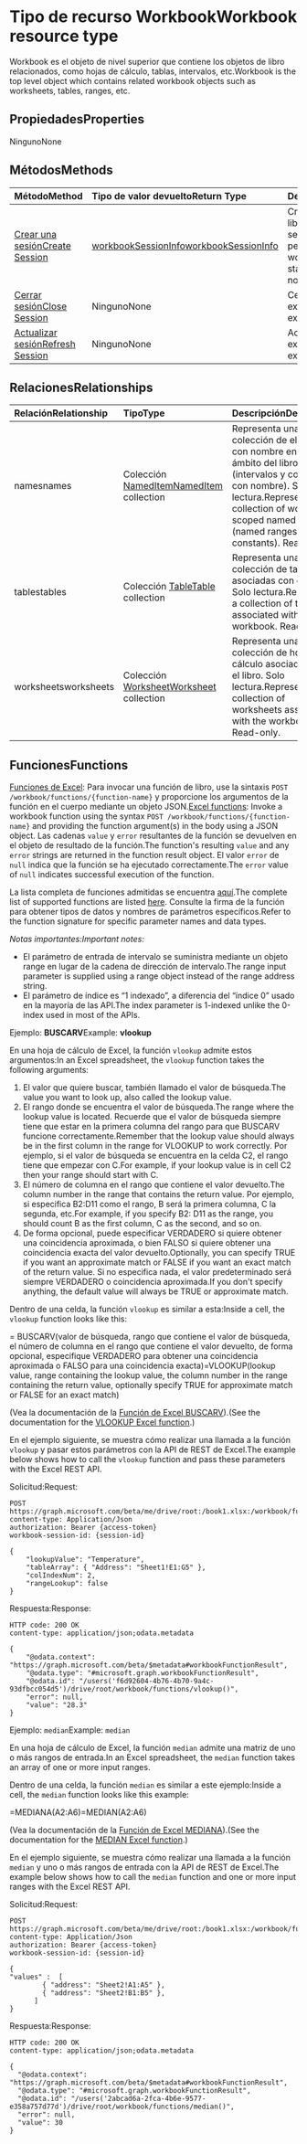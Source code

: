 # <a name="workbook-resource-type"></a><span data-ttu-id="3bab0-101">Tipo de recurso Workbook</span><span class="sxs-lookup"><span data-stu-id="3bab0-101">Workbook resource type</span></span>

<span data-ttu-id="3bab0-102">Workbook es el objeto de nivel superior que contiene los objetos de libro relacionados, como hojas de cálculo, tablas, intervalos, etc.</span><span class="sxs-lookup"><span data-stu-id="3bab0-102">Workbook is the top level object which contains related workbook objects such as worksheets, tables, ranges, etc.</span></span>

## <a name="properties"></a><span data-ttu-id="3bab0-103">Propiedades</span><span class="sxs-lookup"><span data-stu-id="3bab0-103">Properties</span></span>
<span data-ttu-id="3bab0-104">Ninguno</span><span class="sxs-lookup"><span data-stu-id="3bab0-104">None</span></span>

## <a name="methods"></a><span data-ttu-id="3bab0-105">Métodos</span><span class="sxs-lookup"><span data-stu-id="3bab0-105">Methods</span></span>

| <span data-ttu-id="3bab0-106">Método</span><span class="sxs-lookup"><span data-stu-id="3bab0-106">Method</span></span>       | <span data-ttu-id="3bab0-107">Tipo de valor devuelto</span><span class="sxs-lookup"><span data-stu-id="3bab0-107">Return Type</span></span>  |<span data-ttu-id="3bab0-108">Descripción</span><span class="sxs-lookup"><span data-stu-id="3bab0-108">Description</span></span>|
|:---------------|:--------|:----------|
|[<span data-ttu-id="3bab0-109">Crear una sesión</span><span class="sxs-lookup"><span data-stu-id="3bab0-109">Create Session</span></span>](../api/workbook_createsession.md) | [<span data-ttu-id="3bab0-110">workbookSessionInfo</span><span class="sxs-lookup"><span data-stu-id="3bab0-110">workbookSessionInfo</span></span>](workbooksessioninfo.md) |<span data-ttu-id="3bab0-111">Crear una sesión de libro para iniciar una sesión persistente o no persistente.</span><span class="sxs-lookup"><span data-stu-id="3bab0-111">Create a workbook session to start a persistent or non-persistent session.</span></span>|
|[<span data-ttu-id="3bab0-112">Cerrar sesión</span><span class="sxs-lookup"><span data-stu-id="3bab0-112">Close Session</span></span>](../api/workbook_closesession.md) | <span data-ttu-id="3bab0-113">Ninguno</span><span class="sxs-lookup"><span data-stu-id="3bab0-113">None</span></span> |<span data-ttu-id="3bab0-114">Cerrar una sesión existente.</span><span class="sxs-lookup"><span data-stu-id="3bab0-114">Close an existing session.</span></span>|
|[<span data-ttu-id="3bab0-115">Actualizar sesión</span><span class="sxs-lookup"><span data-stu-id="3bab0-115">Refresh Session</span></span>](../api/workbook_refreshsession.md) | <span data-ttu-id="3bab0-116">Ninguno</span><span class="sxs-lookup"><span data-stu-id="3bab0-116">None</span></span> |<span data-ttu-id="3bab0-117">Actualizar una sesión existente.</span><span class="sxs-lookup"><span data-stu-id="3bab0-117">Refresh an existing session.</span></span>|


## <a name="relationships"></a><span data-ttu-id="3bab0-118">Relaciones</span><span class="sxs-lookup"><span data-stu-id="3bab0-118">Relationships</span></span>
| <span data-ttu-id="3bab0-119">Relación</span><span class="sxs-lookup"><span data-stu-id="3bab0-119">Relationship</span></span> | <span data-ttu-id="3bab0-120">Tipo</span><span class="sxs-lookup"><span data-stu-id="3bab0-120">Type</span></span>   |<span data-ttu-id="3bab0-121">Descripción</span><span class="sxs-lookup"><span data-stu-id="3bab0-121">Description</span></span>|
|:---------------|:--------|:----------|
|<span data-ttu-id="3bab0-122">names</span><span class="sxs-lookup"><span data-stu-id="3bab0-122">names</span></span>|<span data-ttu-id="3bab0-123">Colección [NamedItem](nameditem.md)</span><span class="sxs-lookup"><span data-stu-id="3bab0-123">[NamedItem](nameditem.md) collection</span></span>|<span data-ttu-id="3bab0-p101">Representa una colección de elementos con nombre en el ámbito del libro (intervalos y constantes con nombre). Solo lectura.</span><span class="sxs-lookup"><span data-stu-id="3bab0-p101">Represents a collection of workbook scoped named items (named ranges and constants). Read-only.</span></span>|
|<span data-ttu-id="3bab0-126">tables</span><span class="sxs-lookup"><span data-stu-id="3bab0-126">tables</span></span>|<span data-ttu-id="3bab0-127">Colección [Table](table.md)</span><span class="sxs-lookup"><span data-stu-id="3bab0-127">[Table](table.md) collection</span></span>|<span data-ttu-id="3bab0-p102">Representa una colección de tablas asociadas con el libro. Solo lectura.</span><span class="sxs-lookup"><span data-stu-id="3bab0-p102">Represents a collection of tables associated with the workbook. Read-only.</span></span>|
|<span data-ttu-id="3bab0-130">worksheets</span><span class="sxs-lookup"><span data-stu-id="3bab0-130">worksheets</span></span>|<span data-ttu-id="3bab0-131">Colección [Worksheet](worksheet.md)</span><span class="sxs-lookup"><span data-stu-id="3bab0-131">[Worksheet](worksheet.md) collection</span></span>|<span data-ttu-id="3bab0-p103">Representa una colección de hojas de cálculo asociadas con el libro. Solo lectura.</span><span class="sxs-lookup"><span data-stu-id="3bab0-p103">Represents a collection of worksheets associated with the workbook. Read-only.</span></span>|

## <a name="functions"></a><span data-ttu-id="3bab0-134">Funciones</span><span class="sxs-lookup"><span data-stu-id="3bab0-134">Functions</span></span>

<span data-ttu-id="3bab0-135">[Funciones de Excel](#functions): Para invocar una función de libro, use la sintaxis `POST /workbook/functions/{function-name}` y proporcione los argumentos de la función en el cuerpo mediante un objeto JSON.</span><span class="sxs-lookup"><span data-stu-id="3bab0-135">[Excel functions](#functions): Invoke a workbook function using the syntax `POST /workbook/functions/{function-name}` and providing the function argument(s) in the body using a JSON object.</span></span> <span data-ttu-id="3bab0-136">Las cadenas `value` y `error` resultantes de la función se devuelven en el objeto de resultado de la función.</span><span class="sxs-lookup"><span data-stu-id="3bab0-136">The function's resulting `value` and any `error` strings are returned in the function result object.</span></span> <span data-ttu-id="3bab0-137">El valor `error` de `null` indica que la función se ha ejecutado correctamente.</span><span class="sxs-lookup"><span data-stu-id="3bab0-137">The `error` value of `null` indicates successful execution of the function.</span></span> 

<span data-ttu-id="3bab0-138">La lista completa de funciones admitidas se encuentra [aquí](https://support.office.com/es-ES/article/Excel-functions-alphabetical-b3944572-255d-4efb-bb96-c6d90033e188).</span><span class="sxs-lookup"><span data-stu-id="3bab0-138">The complete list of supported functions are listed [here](https://support.office.com/es-ES/article/Excel-functions-alphabetical-b3944572-255d-4efb-bb96-c6d90033e188).</span></span> <span data-ttu-id="3bab0-139">Consulte la firma de la función para obtener tipos de datos y nombres de parámetros específicos.</span><span class="sxs-lookup"><span data-stu-id="3bab0-139">Refer to the function signature for specific parameter names and data types.</span></span>

<span data-ttu-id="3bab0-140">_Notas importantes:_</span><span class="sxs-lookup"><span data-stu-id="3bab0-140">_Important notes:_</span></span> 
* <span data-ttu-id="3bab0-141">El parámetro de entrada de intervalo se suministra mediante un objeto range en lugar de la cadena de dirección de intervalo.</span><span class="sxs-lookup"><span data-stu-id="3bab0-141">The range input parameter is supplied using a range object instead of the range address string.</span></span>  
* <span data-ttu-id="3bab0-142">El parámetro de índice es “1 indexado”, a diferencia del “índice 0” usado en la mayoría de las API.</span><span class="sxs-lookup"><span data-stu-id="3bab0-142">The index parameter is 1-indexed unlike the 0-index used in most of the APIs.</span></span> 

<span data-ttu-id="3bab0-143">Ejemplo: **BUSCARV**</span><span class="sxs-lookup"><span data-stu-id="3bab0-143">Example: **vlookup**</span></span>

<span data-ttu-id="3bab0-144">En una hoja de cálculo de Excel, la función `vlookup` admite estos argumentos:</span><span class="sxs-lookup"><span data-stu-id="3bab0-144">In an Excel spreadsheet, the `vlookup` function takes the following arguments:</span></span>

1. <span data-ttu-id="3bab0-145">El valor que quiere buscar, también llamado el valor de búsqueda.</span><span class="sxs-lookup"><span data-stu-id="3bab0-145">The value you want to look up, also called the lookup value.</span></span>
2. <span data-ttu-id="3bab0-146">El rango donde se encuentra el valor de búsqueda.</span><span class="sxs-lookup"><span data-stu-id="3bab0-146">The range where the lookup value is located.</span></span> <span data-ttu-id="3bab0-147">Recuerde que el valor de búsqueda siempre tiene que estar en la primera columna del rango para que BUSCARV funcione correctamente.</span><span class="sxs-lookup"><span data-stu-id="3bab0-147">Remember that the lookup value should always be in the first column in the range for VLOOKUP to work correctly.</span></span> <span data-ttu-id="3bab0-148">Por ejemplo, si el valor de búsqueda se encuentra en la celda C2, el rango tiene que empezar con C.</span><span class="sxs-lookup"><span data-stu-id="3bab0-148">For example, if your lookup value is in cell C2 then your range should start with C.</span></span>
3. <span data-ttu-id="3bab0-149">El número de columna en el rango que contiene el valor devuelto.</span><span class="sxs-lookup"><span data-stu-id="3bab0-149">The column number in the range that contains the return value.</span></span> <span data-ttu-id="3bab0-150">Por ejemplo, si especifica B2:D11 como el rango, B será la primera columna, C la segunda, etc.</span><span class="sxs-lookup"><span data-stu-id="3bab0-150">For example, if you specify B2: D11 as the range, you should count B as the first column, C as the second, and so on.</span></span>
4. <span data-ttu-id="3bab0-151">De forma opcional, puede especificar VERDADERO si quiere obtener una coincidencia aproximada, o bien FALSO si quiere obtener una coincidencia exacta del valor devuelto.</span><span class="sxs-lookup"><span data-stu-id="3bab0-151">Optionally, you can specify TRUE if you want an approximate match or FALSE if you want an exact match of the return value.</span></span> <span data-ttu-id="3bab0-152">Si no especifica nada, el valor predeterminado será siempre VERDADERO o coincidencia aproximada.</span><span class="sxs-lookup"><span data-stu-id="3bab0-152">If you don't specify anything, the default value will always be TRUE or approximate match.</span></span>

<span data-ttu-id="3bab0-153">Dentro de una celda, la función `vlookup` es similar a esta:</span><span class="sxs-lookup"><span data-stu-id="3bab0-153">Inside a cell, the `vlookup` function looks like this:</span></span> 

<span data-ttu-id="3bab0-154">= BUSCARV(valor de búsqueda, rango que contiene el valor de búsqueda, el número de columna en el rango que contiene el valor devuelto, de forma opcional, especifique VERDADERO para obtener una coincidencia aproximada o FALSO para una coincidencia exacta)</span><span class="sxs-lookup"><span data-stu-id="3bab0-154">=VLOOKUP(lookup value, range containing the lookup value, the column number in the range containing the return value, optionally specify TRUE for approximate match or FALSE for an exact match)</span></span>

<span data-ttu-id="3bab0-155">(Vea la documentación de la [Función de Excel BUSCARV](https://support.office.com/es-ES/article/VLOOKUP-function-0bbc8083-26fe-4963-8ab8-93a18ad188a1)).</span><span class="sxs-lookup"><span data-stu-id="3bab0-155">(See the documentation for the [VLOOKUP Excel function](https://support.office.com/es-ES/article/VLOOKUP-function-0bbc8083-26fe-4963-8ab8-93a18ad188a1).)</span></span>

<span data-ttu-id="3bab0-156">En el ejemplo siguiente, se muestra cómo realizar una llamada a la función `vlookup` y pasar estos parámetros con la API de REST de Excel.</span><span class="sxs-lookup"><span data-stu-id="3bab0-156">The example below shows how to call the `vlookup` function and pass these parameters with the Excel REST API.</span></span>

<span data-ttu-id="3bab0-157">Solicitud:</span><span class="sxs-lookup"><span data-stu-id="3bab0-157">Request:</span></span> 

```http 
POST https://graph.microsoft.com/beta/me/drive/root:/book1.xlsx:/workbook/functions/vlookup
content-type: Application/Json 
authorization: Bearer {access-token} 
workbook-session-id: {session-id}

{
    "lookupValue": "Temperature",
    "tableArray": { "Address": "Sheet1!E1:G5" },
    "colIndexNum": 2,
    "rangeLookup": false
}
```

<span data-ttu-id="3bab0-158">Respuesta:</span><span class="sxs-lookup"><span data-stu-id="3bab0-158">Response:</span></span>

```http
HTTP code: 200 OK
content-type: application/json;odata.metadata 

{
    "@odata.context": "https://graph.microsoft.com/beta/$metadata#workbookFunctionResult",
    "@odata.type": "#microsoft.graph.workbookFunctionResult",
    "@odata.id": "/users('f6d92604-4b76-4b70-9a4c-93dfbcc054d5')/drive/root/workbook/functions/vlookup()",
    "error": null,
    "value": "28.3"
}
```

<span data-ttu-id="3bab0-159">Ejemplo: `median`</span><span class="sxs-lookup"><span data-stu-id="3bab0-159">Example: `median`</span></span>

<span data-ttu-id="3bab0-160">En una hoja de cálculo de Excel, la función `median` admite una matriz de uno o más rangos de entrada.</span><span class="sxs-lookup"><span data-stu-id="3bab0-160">In an Excel spreadsheet, the `median` function takes an array of one or more input ranges.</span></span>

<span data-ttu-id="3bab0-161">Dentro de una celda, la función `median` es similar a este ejemplo:</span><span class="sxs-lookup"><span data-stu-id="3bab0-161">Inside a cell, the `median` function looks like this example:</span></span>

<span data-ttu-id="3bab0-162">=MEDIANA(A2:A6)</span><span class="sxs-lookup"><span data-stu-id="3bab0-162">=MEDIAN(A2:A6)</span></span>

<span data-ttu-id="3bab0-163">(Vea la documentación de la [Función de Excel MEDIANA](https://support.office.com/es-ES/article/MEDIAN-function-d0916313-4753-414c-8537-ce85bdd967d2)).</span><span class="sxs-lookup"><span data-stu-id="3bab0-163">(See the documentation for the [MEDIAN Excel function](https://support.office.com/es-ES/article/MEDIAN-function-d0916313-4753-414c-8537-ce85bdd967d2).)</span></span>

<span data-ttu-id="3bab0-164">En el ejemplo siguiente, se muestra cómo realizar una llamada a la función `median` y uno o más rangos de entrada con la API de REST de Excel.</span><span class="sxs-lookup"><span data-stu-id="3bab0-164">The example below shows how to call the `median` function and one or more input ranges with the Excel REST API.</span></span> 

<span data-ttu-id="3bab0-165">Solicitud:</span><span class="sxs-lookup"><span data-stu-id="3bab0-165">Request:</span></span> 

```http 
POST https://graph.microsoft.com/beta/me/drive/root:/book1.xlsx:/workbook/functions/median
content-type: Application/Json 
authorization: Bearer {access-token} 
workbook-session-id: {session-id}

{
"values" :  [
        { "address": "Sheet2!A1:A5" },
        { "address": "Sheet2!B1:B5" },
      ] 
}
```

<span data-ttu-id="3bab0-166">Respuesta:</span><span class="sxs-lookup"><span data-stu-id="3bab0-166">Response:</span></span>

```http
HTTP code: 200 OK
content-type: application/json;odata.metadata 

{
  "@odata.context": "https://graph.microsoft.com/beta/$metadata#workbookFunctionResult",
  "@odata.type": "#microsoft.graph.workbookFunctionResult",
  "@odata.id": "/users('2abcad6a-2fca-4b6e-9577-e358a757d77d')/drive/root/workbook/functions/median()",
  "error": null,
  "value": 30
}
```

<!-- uuid: 8fcb5dbc-d5aa-4681-8e31-b001d5168d79
2015-10-25 14:57:30 UTC -->
<!-- {
  "type": "#page.annotation",
  "description": "Workbook resource",
  "keywords": "",
  "section": "documentation",
  "tocPath": ""
}-->
